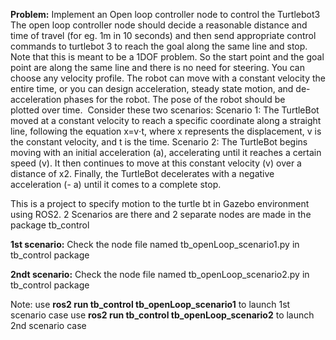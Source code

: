 **Problem:**
Implement an Open loop controller node to control the Turtlebot3
The open loop controller node should decide a reasonable distance and time of travel (for eg. 1m in 10 seconds) and then send appropriate control commands to turtlebot 3 to reach the goal along the same line and stop. Note that this is meant to be a 1DOF problem. So the start point and the goal point are along the same line and there is no need for steering. You can choose any velocity profile. The robot can move with a constant velocity the entire time, or you can design acceleration, steady state motion, and de-acceleration phases for the robot. The pose of the robot should be plotted over time. 
Consider these two scenarios:
Scenario 1: The TurtleBot moved at a constant velocity to reach a specific coordinate along a straight line, following the equation x=v⋅t, where x represents the displacement, v is the constant velocity, and t is the time.
Scenario 2: The TurtleBot begins moving with an initial acceleration (a), accelerating until it reaches a certain speed (v). It then continues to move at this constant velocity (v) over a distance of x2​. Finally, the TurtleBot decelerates with a negative acceleration (- a) until it comes to a complete stop.


This is a project to specify motion to the turtle bt in Gazebo environment using ROS2.
2 Scenarios are there and 2 separate nodes are made in the package tb_control

**1st scenario:**
Check the node file named tb_openLoop_scenario1.py in tb_control package

**2ndt scenario:**
Check the node file named tb_openLoop_scenario2.py in tb_control package

Note: use **ros2 run  tb_control  tb_openLoop_scenario1** to launch 1st scenario case
      use **ros2 run  tb_control  tb_openLoop_scenario2** to launch 2nd scenario case
